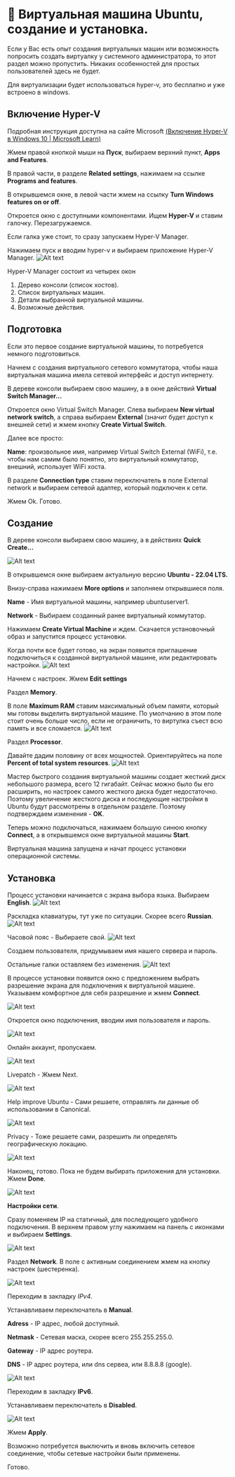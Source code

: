 # 🐧 Виртуальная машина Ubuntu, создание и установка.

Если у Вас есть опыт создания виртуальных машин или возможность попросить создать виртуалку у системного администратора, то этот раздел можно пропустить. Никаких особенностей для простых пользователей здесь не будет.

Для виртуализации будет использоваться hyper-v, это бесплатно и уже встроено в windows.

## Включение Hyper-V
Подробная инструкция доступна на сайте Microsoft [(Включение Hyper-V в Windows 10 | Microsoft Learn)](https://learn.microsoft.com/ru-ru/virtualization/hyper-v-on-windows/quick-start/enable-hyper-v#enable-the-hyper-v-role-through-settings)

Жмем правой кнопкой мыши на **Пуск**, выбираем верхний пункт, **Apps and Features**.

В правой части, в разделе **Related settings**, нажимаем на ссылке **Programs and features**.

В открывшемся окне, в левой части жмем на ссылку **Turn Windows features on or off**.

Откроется окно с доступными компонентами. Ищем **Hyper-V** и ставим галочку. Перезагружаемся.

Если галка уже стоит, то сразу запускаем Hyper-V Manager.

Нажимаем пуск и вводим hyper-v и выбираем приложение Hyper-V Manager.
![Alt text](images/VM-Hyper-V-Manager.png)

Hyper-V Manager состоит из четырех окон

1. Дерево консоли (список хостов).
1. Список виртуальных машин.
1. Детали выбранной виртуальной машины.
1. Возможные действия.

## Подготовка

Если это первое создание виртуальной машины, то потребуется немного подготовиться.

Начнем с создания виртуального сетевого коммутатора, чтобы наша виртуальная машина имела сетевой интерфейс и доступ интернету.

В дереве консоли выбираем свою машину, а в окне действий **Virtual Switch Manager...**

Откроется окно Virtual Switch Manager. Слева выбираем **New virtual network switch**, а справа выбираем **External** (значит будет доступ к внешней сети) и жмем кнопку **Create Virtual Switch**.

Далее все просто:

**Name**: произвольное имя, например Virtual Switch External (WiFi), т.е. чтобы нам самим было понятно, это виртуальный коммутатор, внешний, использует WiFi хоста.

В разделе **Connection type** ставим переключатель в поле External network и выбираем сетевой адаптер, который подключен к сети.

Жмем Ok. Готово.

## Создание

В дереве консоли выбираем свою машину, а в действиях **Quick Create...**

![Alt text](images/VM-Hyper-V-Quick-Create-Select-Ubuntu.png)

В открывшемся окне выбираем актуальную версию **Ubuntu - 22.04 LTS.**

Внизу-справа нажимаем **More options** и заполняем открывшиеся поля.

**Name** - Имя виртуальной машины, например ubuntuserver1.

**Network** - Выбираем созданный ранее виртуальный коммутатор.

Нажимаем **Create Virtual Machine** и ждем. Скачается установочный образ и запустится процесс установки.

Когда почти все будет готово, на экран появится приглашение подключиться к созданной виртуальной машине, или редактировать настройки.
![Alt text](images/VM-Hyper-V-Quick-Create-Successfully.png)

Начнем с настроек. Жмем **Edit settings**

Раздел **Memory**.

В поле **Maximum RAM** ставим максимальный объем памяти, который мы готовы выделить виртуальной машине. По умолчанию в этом поле стоит очень больше число, если не ограничить, то виртулка съест всю память и все сломается.
![Alt text](images/VM-Hyper-V-Settings-Memory.png)

Раздел **Processor**.

Давайте дадим половину от всех мощностей. Ориентируйтесь на поле **Percent of total system resources**.
![Alt text](images/VM-Hyper-V-Settings-Processor.png)

Мастер быстрого создания виртуальной машины создает жесткий диск небольшого размера, всего 12 гигабайт. Сейчас можно было бы его расширить, но настроек самого жесткого диска будет недостаточно. Поэтому увеличение жесткого диска и последующие настройки в Ubuntu будут рассмотрены в отдельном разделе. Поэтому подтверждаем изменения - **OK**.

Теперь можно подключаться, нажимаем большую синюю кнопку **Connect**, а в открывшемся окне виртуальной машины **Start**.

Виртуальная машина запущена и начат процесс установки операционной системы.

## Установка

Процесс установки начинается с экрана выбора языка. Выбираем **English**.
![Alt text](images/ubuntu-install-language-select.png)

Раскладка клавиатуры, тут уже по ситуации. Скорее всего **Russian**.
![Alt text](images/ubuntu-install-keyboard-layout.png)

Часовой пояс - Выбираете свой.
![Alt text](images/ubuntu-install-timezone.png)

Создаем пользователя, придумываем имя нашего сервера и пароль.

Остальные галки оставляем без изменения.
![Alt text](images/ubuntu-install-credentials.png)

В процессе установки появится окно с предложением выбрать разрешение экрана для подключения к виртуальной машине. Указываем комфортное для себя разрешение и жмем **Connect**.

![Alt text](images/ubuntu-install-display-configuration.png)

Откроется окно подключения, вводим имя пользователя и пароль.

![Alt text](images/ubuntu-install-xrdp-login.png)

Онлайн аккаунт, пропускаем.

![Alt text](images/ubuntu-install-online-account.png)

Livepatch - Жмем Next.

![Alt text](images/ubuntu-install-livepatch.png)

Help improve Ubuntu - Сами решаете, отправлять ли данные об использовании в Canonical.

![Alt text](images/ubuntu-install-help-improve.png)

Privacy - Тоже решаете сами, разрешить ли определять географическую локацию.

![Alt text](images/ubuntu-install-location-services.png)

Наконец, готово. Пока не будем выбирать приложения для установки. Жмем **Done**.

![Alt text](images/ubuntu-install-ready-to-go.png)

**Настройки сети**.

Сразу поменяем IP на статичный, для последующего удобного подключения. В верхнем правом углу нажимаем на панель с иконками и выбираем **Settings**.

![Alt text](images/ubuntu-settings.png)

Раздел **Network**. В поле с активным соединением жмем на кнопку настроек (шестеренка).

![Alt text](images/ubuntu-settings-network.png)

Переходим в закладку *IPv4*.

Устанавливаем переключатель в **Manual**.

**Adress** - IP адрес, любой доступный.

**Netmask** - Сетевая маска, скорее всего 255.255.255.0.

**Gateway** - IP адрес роутера.

**DNS** - IP адрес роутера, или dns сервеа, или 8.8.8.8 (google).

![Alt text](images/ubuntu-settings-network-ipv4.png)
 

Переходим в закладку **IPv6**.

Устанавливаем переключатель в **Disabled**.

![Alt text](images/ubuntu-settings-network-ipv6.png)

Жмем **Apply**.

Возможно потребуется выключить и вновь включить сетевое соединение, чтобы сетевые настройки были применены.

Готово.